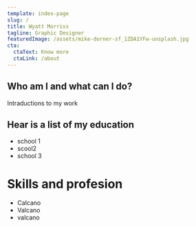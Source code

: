 ```yaml
---
template: index-page
slug: /
title: Wyatt Morriss
tagline: Graphic Designer
featuredImage: /assets/mike-dorner-sf_1ZDA1YFw-unsplash.jpg
cta:
  ctaText: Know more
  ctaLink: /about
---
```



## Who am I and what can I do?

Intraductions to my work

## Hear is a list of my education

* school 1
* scool2 
* school 3



# Skills and profesion

* Calcano
* Valcano
* valcano